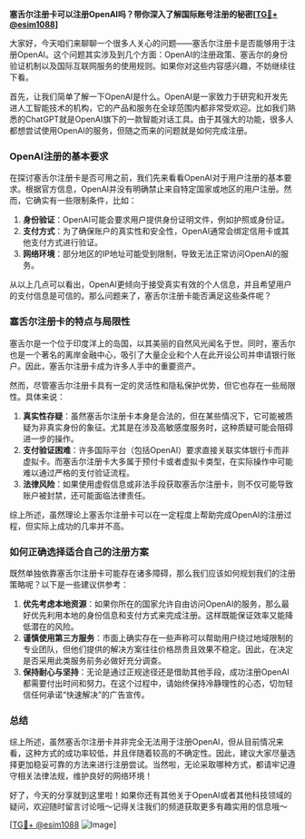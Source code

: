 **塞舌尔注册卡可以注册OpenAI吗？带你深入了解国际账号注册的秘密[[TG💪+ @esim1088](https://t.me/s/esim1088)]**

大家好，今天咱们来聊聊一个很多人关心的问题——塞舌尔注册卡是否能够用于注册OpenAI。这个问题其实涉及到几个方面：OpenAI的注册政策、塞舌尔的身份验证机制以及国际互联网服务的使用规则。如果你对这些内容感兴趣，不妨继续往下看。

首先，让我们简单了解一下OpenAI是什么。OpenAI是一家致力于研究和开发先进人工智能技术的机构，它的产品和服务在全球范围内都非常受欢迎。比如我们熟悉的ChatGPT就是OpenAI旗下的一款智能对话工具。由于其强大的功能，很多人都想尝试使用OpenAI的服务，但随之而来的问题就是如何完成注册。

### OpenAI注册的基本要求

在探讨塞舌尔注册卡是否可用之前，我们先来看看OpenAI对于用户注册的基本要求。根据官方信息，OpenAI并没有明确禁止来自特定国家或地区的用户注册。然而，它确实有一些限制条件，比如：

1. **身份验证**：OpenAI可能会要求用户提供身份证明文件，例如护照或身份证。
2. **支付方式**：为了确保账户的真实性和安全性，OpenAI通常会绑定信用卡或其他支付方式进行验证。
3. **网络环境**：部分地区的IP地址可能受到限制，导致无法正常访问OpenAI的服务。

从以上几点可以看出，OpenAI更倾向于接受真实有效的个人信息，并且希望用户的支付信息是可信的。那么问题来了，塞舌尔注册卡能否满足这些条件呢？

### 塞舌尔注册卡的特点与局限性

塞舌尔是一个位于印度洋上的岛国，以其美丽的自然风光闻名于世。同时，塞舌尔也是一个著名的离岸金融中心，吸引了大量企业和个人在此开设公司并申请银行账户。因此，塞舌尔注册卡成为许多人手中的重要资产。

然而，尽管塞舌尔注册卡具有一定的灵活性和隐私保护优势，但它也存在一些局限性。具体来说：

1. **真实性存疑**：虽然塞舌尔注册卡本身是合法的，但在某些情况下，它可能被质疑为非真实身份的象征。尤其是在涉及高敏感度服务时，这种质疑可能会阻碍进一步的操作。
2. **支付验证困难**：许多国际平台（包括OpenAI）要求直接关联实体银行卡而非虚拟卡。而塞舌尔注册卡大多属于预付卡或者虚拟卡类型，在实际操作中可能难以通过严格的支付验证流程。
3. **法律风险**：如果使用虚假信息或非法手段获取塞舌尔注册卡，则不仅可能导致账户被封禁，还可能面临法律责任。

综上所述，虽然理论上塞舌尔注册卡可以在一定程度上帮助完成OpenAI的注册过程，但实际上成功的几率并不高。

### 如何正确选择适合自己的注册方案

既然单独依靠塞舌尔注册卡可能存在诸多障碍，那么我们应该如何规划我们的注册策略呢？以下是一些建议供参考：

1. **优先考虑本地资源**：如果你所在的国家允许自由访问OpenAI的服务，那么最好优先利用本地的身份信息和支付方式来完成注册。这样既能保证效率又能降低潜在的风险。
2. **谨慎使用第三方服务**：市面上确实存在一些声称可以帮助用户绕过地域限制的专业团队，但他们提供的解决方案往往价格昂贵且效果不稳定。因此，在决定是否采用此类服务前务必做好充分调查。
3. **保持耐心与坚持**：无论是通过正规途径还是借助其他手段，成功注册OpenAI都需要付出时间和努力。在这个过程中，请始终保持冷静理性的心态，切勿轻信任何承诺“快速解决”的广告宣传。

### 总结

综上所述，虽然塞舌尔注册卡并非完全无法用于注册OpenAI，但从目前情况来看，这种方式的成功率较低，并且伴随着较高的不确定性。因此，建议大家尽量选择更加稳妥可靠的方法来进行注册尝试。当然啦，无论采取哪种方式，都请牢记遵守相关法律法规，维护良好的网络环境！

好了，今天的分享就到这里啦！如果你还有其他关于OpenAI或者其他科技领域的疑问，欢迎随时留言讨论哦～记得关注我们的频道获取更多有趣实用的信息哦～

[[TG💪+ @esim1088](https://t.me/s/esim1088) ![Image](https://i.postimg.cc/4NQfJmqS/Snipaste-2025-05-13-00-14-12.png)]